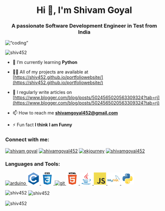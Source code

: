 
<h1 align="center">Hi 👋, I'm Shivam Goyal</h1>
<h3 align="center">A passionate Software Development Engineer in Test from India</h3>

<img align=“right” alt=“coding” width=“400” src="https://giphy.com/embed/qgQUggAC3Pfv687qPC">

<p align="left"> <img src="https://komarev.com/ghpvc/?username=shiv452&label=Profile%20views&color=0e75b6&style=flat" alt="shiv452" /> </p>

- 🌱 I’m currently learning **Python**

- 👨‍💻 All of my projects are available at [https://shiv452.github.io/portfoliowebsite/](https://shiv452.github.io/portfoliowebsite/)

- 📝 I regularly write articles on [https://www.blogger.com/blog/posts/5024565020563309324?tab=rj](https://www.blogger.com/blog/posts/5024565020563309324?tab=rj)

- 📫 How to reach me **shivamgoyal452@gmail.com**

- ⚡ Fun fact **I think I am Funny**

<h3 align="left">Connect with me:</h3>
<p align="left">
<a href="https://www.linkedin.com/in/shivam-goyal-0a0270188/" target="blank"><img align="center" src="https://raw.githubusercontent.com/rahuldkjain/github-profile-readme-generator/master/src/images/icons/Social/linked-in-alt.svg" alt="shivam goyal" height="30" width="40" /></a>
<a href="https://instagram.com/shivamgoyal452" target="blank"><img align="center" src="https://raw.githubusercontent.com/rahuldkjain/github-profile-readme-generator/master/src/images/icons/Social/instagram.svg" alt="shivamgoyal452" height="30" width="40" /></a>
<a href="https://www.youtube.com/channel/UCljwr82bv6rJItmOI7TwD5g" target="blank"><img align="center" src="https://raw.githubusercontent.com/rahuldkjain/github-profile-readme-generator/master/src/images/icons/Social/youtube.svg" alt="ekjourney" height="30" width="40" /></a>
<a href="https://www.hackerrank.com/shivamgoyal452" target="blank"><img align="center" src="https://raw.githubusercontent.com/rahuldkjain/github-profile-readme-generator/master/src/images/icons/Social/hackerrank.svg" alt="shivamgoyal452" height="30" width="40" /></a>
</p>

<h3 align="left">Languages and Tools:</h3>
<p align="left"> <a href="https://www.arduino.cc/" target="_blank" rel="noreferrer"> <img src="https://cdn.worldvectorlogo.com/logos/arduino-1.svg" alt="arduino" width="40" height="40"/> </a> <a href="https://www.cprogramming.com/" target="_blank" rel="noreferrer"> <img src="https://raw.githubusercontent.com/devicons/devicon/master/icons/c/c-original.svg" alt="c" width="40" height="40"/> </a> <a href="https://www.w3schools.com/css/" target="_blank" rel="noreferrer"> <img src="https://raw.githubusercontent.com/devicons/devicon/master/icons/css3/css3-original-wordmark.svg" alt="css3" width="40" height="40"/> </a> <a href="https://git-scm.com/" target="_blank" rel="noreferrer"> <img src="https://www.vectorlogo.zone/logos/git-scm/git-scm-icon.svg" alt="git" width="40" height="40"/> </a> <a href="https://www.w3.org/html/" target="_blank" rel="noreferrer"> <img src="https://raw.githubusercontent.com/devicons/devicon/master/icons/html5/html5-original-wordmark.svg" alt="html5" width="40" height="40"/> </a> <a href="https://www.java.com" target="_blank" rel="noreferrer"> <img src="https://raw.githubusercontent.com/devicons/devicon/master/icons/java/java-original.svg" alt="java" width="40" height="40"/> </a> <a href="https://developer.mozilla.org/en-US/docs/Web/JavaScript" target="_blank" rel="noreferrer"> <img src="https://raw.githubusercontent.com/devicons/devicon/master/icons/javascript/javascript-original.svg" alt="javascript" width="40" height="40"/> </a> <a href="https://www.mysql.com/" target="_blank" rel="noreferrer"> <img src="https://raw.githubusercontent.com/devicons/devicon/master/icons/mysql/mysql-original-wordmark.svg" alt="mysql" width="40" height="40"/> </a> <a href="https://www.python.org" target="_blank" rel="noreferrer"> <img src="https://raw.githubusercontent.com/devicons/devicon/master/icons/python/python-original.svg" alt="python" width="40" height="40"/> </a> </p>

<p><img align="left" src="https://github-readme-stats.vercel.app/api/top-langs?username=shiv452&show_icons=true&locale=en&layout=compact" alt="shiv452" /></p>

<p>&nbsp;<img align="center" src="https://github-readme-stats.vercel.app/api?username=shiv452&show_icons=true&locale=en" alt="shiv452" /></p>

<p><img align="center" src="https://github-readme-streak-stats.herokuapp.com/?user=shiv452&" alt="shiv452" /></p>
